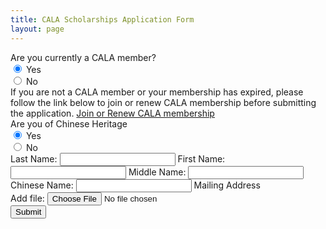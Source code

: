 ```yaml
---
title: CALA Scholarships Application Form
layout: page
---
```


<!-- https://docs.netlify.com/forms/setup/ -->

<form name="fileForm" enctype="multipart/form-data" data-netlify="true">
  <div>
    <label>Are you currently a CALA member?</label>
    <div class="form-check">
      <input class="form-check-input" type="radio" name="flexRadioDefaultOne" id="flexRadioDefault1" checked>
      <label class="form-check-label" for="flexRadioDefault1">
      Yes
      </label>
    </div>
    <div class="form-check">
      <input class="form-check-input" type="radio" name="flexRadioDefaultOne" id="flexRadioDefault2">
      <label class="form-check-label" for="flexRadioDefault2">
      No
      </label>
    </div>
  </div>

  <div>
    <label>If you are not a CALA member or your membership has expired, please follow the link below to join or renew CALA membership before submitting the application. <a href="https://cala.wildapricot.org/join-us">Join or Renew CALA membership</a></label>
  </div>

  <div>
    <label>Are you of Chinese Heritage</label>
    <div class="form-check">
      <input class="form-check-input" type="radio" name="flexRadioDefaultTwo" id="flexRadioDefault1" checked>
      <label class="form-check-label" for="flexRadioDefault1">
      Yes
      </label>
    </div>
    <div class="form-check">
      <input class="form-check-input" type="radio" name="flexRadioDefaultTwo" id="flexRadioDefault2">
      <label class="form-check-label" for="flexRadioDefault2">
      No
      </label>
    </div>
  </div>

  <div>
    <label>
    Last Name: 
    <input type="text" name="lastName" />
    </label>
    <label>
    First Name:
    <input type="text" name="firstName" />
    </label>
    <label>
    Middle Name:
    <input type="text" name="midName" />
    </label>
    <label>
    Chinese Name:
    <input type="text" name="ChineseName">
    </label>
    <label>
    Mailing Address
    </label>
  </div>
  
  
  <div>
    <label>
      <span>Add file:</span>
      <input name="file" type="file"/>
    </label>
  </div>
  <button>Submit</button>
</form>
<p class="result"></p>
